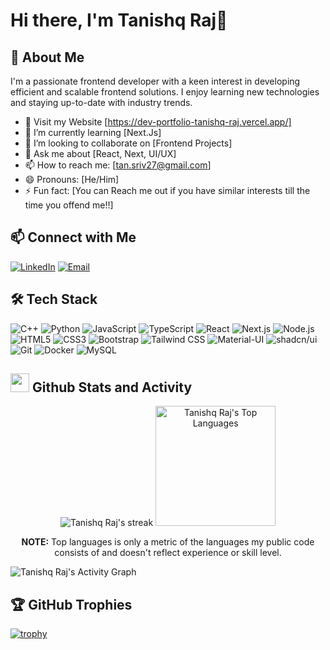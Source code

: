 # Hi there, I'm Tanishq Raj👋

## 🚀 About Me
I'm a passionate frontend developer with a keen interest in developing efficient and scalable frontend solutions. I enjoy learning new technologies and staying up-to-date with industry trends. 

- 🔭 Visit my Website [https://dev-portfolio-tanishq-raj.vercel.app/]
- 🌱 I’m currently learning [Next.Js]
- 👯 I’m looking to collaborate on [Frontend Projects]
- 💬 Ask me about [React, Next, UI/UX]
- 📫 How to reach me: [tan.sriv27@gmail.com]
- 😄 Pronouns: [He/Him]
- ⚡ Fun fact: [You can Reach me out if you have similar interests till the time you offend me!!]

## 📫 Connect with Me

[![LinkedIn](https://img.shields.io/badge/-LinkedIn-0A66C2?style=for-the-badge&logo=LinkedIn&logoColor=white)](https://www.linkedin.com/in/tanishq-raj-70a9a222a/)
[![Email](https://img.shields.io/badge/-Email-D14836?style=for-the-badge&logo=Gmail&logoColor=white)](mailto:tan.sriv27@gmail.com)

## 🛠️ Tech Stack

![C++](https://img.shields.io/badge/-C++-00599C?style=flat&logo=c%2B%2B&logoColor=white)
![Python](https://img.shields.io/badge/-Python-3776AB?style=flat&logo=python&logoColor=white)
![JavaScript](https://img.shields.io/badge/-JavaScript-F7DF1E?style=flat&logo=javascript&logoColor=black)
![TypeScript](https://img.shields.io/badge/-TypeScript-3178C6?style=flat&logo=typescript&logoColor=white)
![React](https://img.shields.io/badge/-React-61DAFB?style=flat&logo=react&logoColor=black)
![Next.js](https://img.shields.io/badge/-Next.js-000000?style=flat&logo=next.js&logoColor=white)
![Node.js](https://img.shields.io/badge/-Node.js-339933?style=flat&logo=node.js&logoColor=white)
![HTML5](https://img.shields.io/badge/-HTML5-E34F26?style=flat&logo=html5&logoColor=white)
![CSS3](https://img.shields.io/badge/-CSS3-1572B6?style=flat&logo=css3&logoColor=white)
![Bootstrap](https://img.shields.io/badge/-Bootstrap-7952B3?style=flat&logo=bootstrap&logoColor=white)
![Tailwind CSS](https://img.shields.io/badge/-Tailwind%20CSS-06B6D4?style=flat&logo=tailwindcss&logoColor=white)
![Material-UI](https://img.shields.io/badge/-Material--UI-0081CB?style=flat&logo=material-ui&logoColor=white)
![shadcn/ui](https://img.shields.io/badge/-shadcn/ui-000000?style=flat&logo=shadcn&logoColor=white)
![Git](https://img.shields.io/badge/-Git-F05032?style=flat&logo=git&logoColor=white)
![Docker](https://img.shields.io/badge/-Docker-2496ED?style=flat&logo=docker&logoColor=white)
![MySQL](https://img.shields.io/badge/-MySQL-4479A1?style=flat&logo=mysql&logoColor=white)


## <a href="#"><img src="https://emojis.slackmojis.com/emojis/images/1643515314/13343/trophy.gif?1643515314" height="30"></a> Github Stats and Activity

  <p align="center">
    
  <img alt="Tanishq Raj's streak" src="https://streak-stats.demolab.com/?user=tan-ishq21&theme=monokai-metallian&hide_border=true"/>
  <img alt="Tanishq Raj's Top Languages" src="https://denvercoder1-github-readme-stats.vercel.app/api/top-langs/?username=tan-ishq21&langs_count=8&layout=compact&theme=react&hide_border=true&bg_color=1F222E&title_color=F85D7F&icon_color=F8D866&hide=Jupyter%20Notebook,Roff" height="192px"/>
  </p>

<p align="center"><b>NOTE:</b> Top languages is only a metric of the languages my public code consists of and doesn't reflect experience or skill level.</p>

<img alt="Tanishq Raj's Activity Graph" src="https://github-readme-activity-graph.vercel.app/graph/?username=tan-ishq21&bg_color=1F222E&color=F8D866&line=F85D7F&point=FFFFFF&hide_border=true" />

## 🏆 GitHub Trophies

[![trophy](https://github-profile-trophy.vercel.app/?username=tan-ishq21&theme=radical)](https://github.com/ryo-ma/github-profile-trophy)


